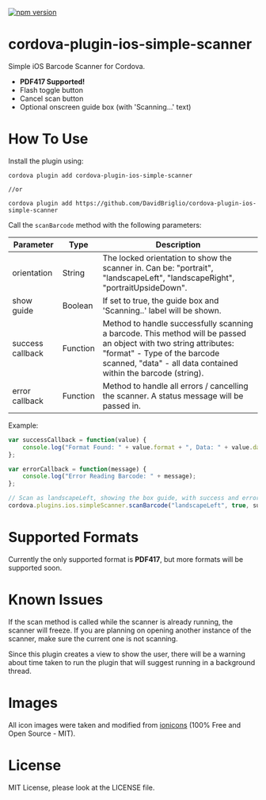 [![npm version](https://badge.fury.io/js/cordova-plugin-ios-simple-scanner.svg)](https://badge.fury.io/js/cordova-plugin-ios-simple-scanner)
# cordova-plugin-ios-simple-scanner
Simple iOS Barcode Scanner for Cordova. 
 - **PDF417 Supported!**
 - Flash toggle button
 - Cancel scan button
 - Optional onscreen guide box (with 'Scanning...' text)

# How To Use
Install the plugin using:
```terminal
cordova plugin add cordova-plugin-ios-simple-scanner

//or

cordova plugin add https://github.com/DavidBriglio/cordova-plugin-ios-simple-scanner
```

Call the `scanBarcode` method with the following parameters:

|Parameter|Type|Description|
|---|---|---|
|orientation|String|The locked orientation to show the scanner in. Can be: "portrait", "landscapeLeft", "landscapeRight", "portraitUpsideDown".|
|show guide|Boolean|If set to true, the guide box and 'Scanning..' label will be shown.|
|success callback|Function|Method to handle successfully scanning a barcode. This method will be passed an object with two string attributes: "format" - Type of the barcode scanned, "data" - all data contained within the barcode (string).|
|error callback|Function|Method to handle all errors / cancelling the scanner. A status message will be passed in.|

Example:
```javascript
var successCallback = function(value) {
    console.log("Format Found: " + value.format + ", Data: " + value.data);
};

var errorCallback = function(message) {
    console.log("Error Reading Barcode: " + message);
};

// Scan as landscapeLeft, showing the box guide, with success and error callbacks
cordova.plugins.ios.simpleScanner.scanBarcode("landscapeLeft", true, successCallback, errorCallback);
```

# Supported Formats
Currently the only supported format is **PDF417**, but more formats will be supported soon.

# Known Issues
If the scan method is called while the scanner is already running, the scanner will freeze. If you are planning on opening another instance of the scanner, make sure the current one is not scanning.

Since this plugin creates a view to show the user, there will be a warning about time taken to run the plugin that will suggest running in a background thread.

# Images
All icon images were taken and modified from [ionicons](http://ionicons.com/) (100% Free and Open Source - MIT).

# License
MIT License, please look at the LICENSE file.

